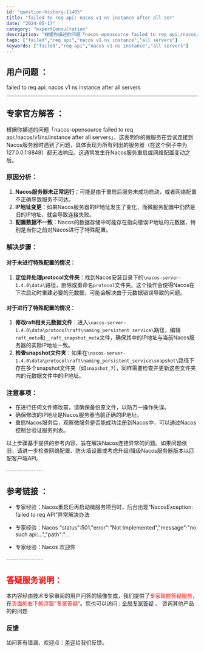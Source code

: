 ```yaml
---
id: "question-history-11485"
title: "failed to req api: nacos v1 ns instance after all ser"
date: "2024-05-17"
category: "expertConsultation"
description: "根据你描述的问题「nacos-opensource failed to req api:/nacos/v1/ns/instance after all servers」，这表明你的微服务在尝试连接到Nacos服务器时遇到了问题，具体表现为所有列出的服务器（在这个例子中为127.0.0.1:8848）"
tags: ["failed","req api","nacos v1 ns instance","all servers"]
keywords: ["failed","req api","nacos v1 ns instance","all servers"]
---
```


## 用户问题 ： 
 failed to req api: nacos v1 ns instance after all servers  

---------------
## 专家官方解答 ：

根据你描述的问题「nacos-opensource failed to req api:/nacos/v1/ns/instance after all servers」，这表明你的微服务在尝试连接到Nacos服务器时遇到了问题，具体表现为所有列出的服务器（在这个例子中为127.0.0.1:8848）都无法响应。这通常发生在Nacos服务重启或网络配置变动之后。

### 原因分析：
1. **Nacos服务器未正常运行**：可能是由于重启后服务未成功启动，或者网络配置不正确导致服务不可达。
2. **IP地址变更**：如果Nacos服务器的IP地址发生了变化，而微服务配置中仍然是旧的IP地址，就会导致连接失败。
3. **配置数据不一致**：Nacos的数据存储中可能存在指向错误IP地址的元数据，特别是当你之前对Nacos进行了特殊配置。

### 解决步骤：
#### 对于未进行特殊配置的情况：
1. **定位并处理protocol文件夹**：找到Nacos安装目录下的`\nacos-server-1.4.0\data\`路径，删除或重命名`protocol`文件夹。这个操作会使得Nacos在下次启动时重建必要的元数据，可能会解决由于元数据错误导致的问题。

#### 对于进行了特殊配置的情况：
1. **修改raft相关元数据文件**：进入`\nacos-server-1.4.0\data\protocol\raft\naming_persistent_service\`路径，编辑`raft_meta`和`__raft_snapshot_meta`文件，确保其中的IP地址与当前Nacos服务器的实际IP地址一致。
2. **检查snapshot文件夹**：如果在`\nacos-server-1.4.0\data\protocol\raft\naming_persistent_service\snapshot\`路径下存在多个snapshot文件夹（如`snapshot_7`），同样需要检查并更新这些文件夹内的元数据文件中的IP地址。

### 注意事项：
- 在进行任何文件修改前，请确保备份原文件，以防万一操作失误。
- 确保修改的IP地址是Nacos服务器当前正确的IP地址。
- 重启Nacos服务后，观察微服务是否能成功注册到Nacos中，可以通过Nacos控制台验证服务列表。

以上步骤基于提供的参考内容，旨在解决Nacos连接异常的问题。如果问题依旧，请进一步检查网络配置、防火墙设置或考虑升级/降级Nacos服务器版本以匹配客户端API。


<font color="#949494">---------------</font> 


## 参考链接 ：

* 专家经验：Nacos重启后再启动微服务项目时，后台出现“NacosException: failed to req API”异常解决办法 
 
 * 专家经验：Nacos "status":501,"error":"Not Implemented","message":"no such api:...","path":"... 
 
 * 专家经验：Nacos 欢迎你 


 <font color="#949494">---------------</font> 
 


## <font color="#FF0000">答疑服务说明：</font> 

本内容经由技术专家审阅的用户问答的镜像生成，我们提供了<font color="#FF0000">专家智能答疑服务</font>，在<font color="#FF0000">页面的右下的浮窗”专家答疑“</font>。您也可以访问 : [全局专家答疑](https://answer.opensource.alibaba.com/docs/intro) 。 咨询其他产品的的问题

### 反馈
如问答有错漏，欢迎点：[差评](https://ai.nacos.io/user/feedbackByEnhancerGradePOJOID?enhancerGradePOJOId=13772)给我们反馈。
